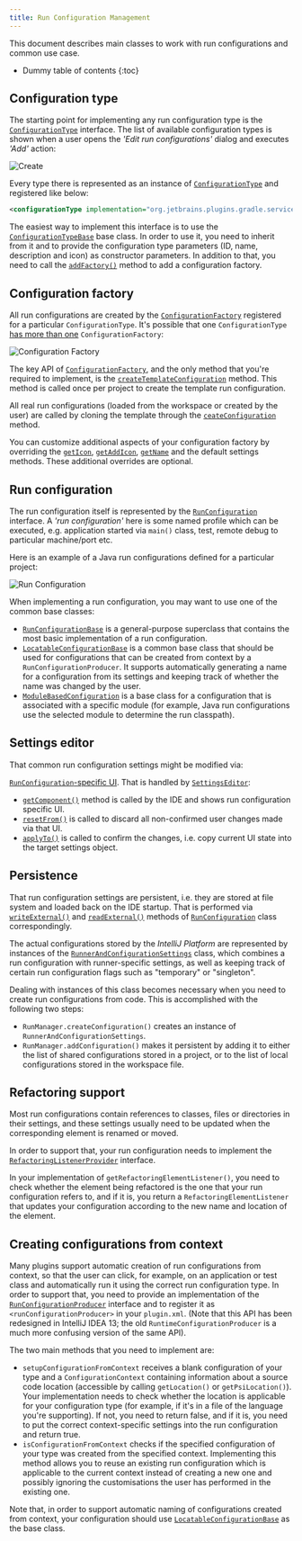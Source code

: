 ```yaml
---
title: Run Configuration Management
---
```


This document describes main classes to work with run configurations and common use case.

* Dummy table of contents
{:toc}

## Configuration type

The starting point for implementing any run configuration type is the [`ConfigurationType`](https://upsource.jetbrains.com/idea-community/file/1731d054af4ca27aa827c03929e27eeb0e6a8366/platform/lang-api/src/com/intellij/execution/configurations/ConfigurationType.java) interface. The list of available configuration types is shown when a user opens the _'Edit run configurations'_ dialog and executes _'Add'_ action:

![Create](/basics/img/create-1.png)

Every type there is represented as an instance of [`ConfigurationType`](https://upsource.jetbrains.com/idea-community/file/1731d054af4ca27aa827c03929e27eeb0e6a8366/platform/lang-api/src/com/intellij/execution/configurations/ConfigurationType.java) and registered like below:

```xml
<configurationType implementation="org.jetbrains.plugins.gradle.service.execution.GradleExternalTaskConfigurationType" />
```

The easiest way to implement this interface is to use the [`ConfigurationTypeBase`](https://upsource.jetbrains.com/idea-community/file/1731d054af4ca27aa827c03929e27eeb0e6a8366/platform/lang-api/src/com/intellij/execution/configurations/ConfigurationTypeBase.java) base class. In order to use it, you need to inherit from it and to provide the configuration type parameters (ID, name, description and icon) as constructor parameters. In addition to that, you need to call the [`addFactory()`](https://github.com/JetBrains/intellij-community/blob/master/platform/lang-api/src/com/intellij/execution/configurations/ConfigurationTypeBase.java#L46) method to add a configuration factory.

## Configuration factory

All run configurations are created by the [`ConfigurationFactory`](https://upsource.jetbrains.com/idea-community/file/1731d054af4ca27aa827c03929e27eeb0e6a8366/platform/lang-api/src/com/intellij/execution/configurations/ConfigurationFactory.java) registered for a particular `ConfigurationType`. It's possible that one `ConfigurationType` [has more than one](https://github.com/JetBrains/intellij-community/blob/master/platform/lang-api/src/com/intellij/execution/configurations/ConfigurationType.java#L34) `ConfigurationFactory`:

![Configuration Factory](/basics/img/create-3.png)

The key API of [`ConfigurationFactory`](https://upsource.jetbrains.com/idea-community/file/1731d054af4ca27aa827c03929e27eeb0e6a8366/platform/lang-api/src/com/intellij/execution/configurations/ConfigurationFactory.java), and the only method that you're required to implement, is the [`createTemplateConfiguration`](https://github.com/JetBrains/intellij-community/blob/master/platform/lang-api/src/com/intellij/execution/configurations/ConfigurationFactory.java#L45) method. This method is called once per project to create the template run configuration.

All real run configurations (loaded from the workspace or created by the user) are called by cloning the template through the [`ceateConfiguration`](https://github.com/JetBrains/intellij-community/blob/master/platform/lang-api/src/com/intellij/execution/configurations/ConfigurationFactory.java#L39) method.

You can customize additional aspects of your configuration factory by overriding the [`getIcon`](https://github.com/JetBrains/intellij-community/blob/master/platform/lang-api/src/com/intellij/execution/configurations/ConfigurationFactory.java#L59), [`getAddIcon`](https://github.com/JetBrains/intellij-community/blob/master/platform/lang-api/src/com/intellij/execution/configurations/ConfigurationFactory.java#L55), [`getName`](https://github.com/JetBrains/intellij-community/blob/master/platform/lang-api/src/com/intellij/execution/configurations/ConfigurationFactory.java#L51) and the default settings methods. These additional overrides are optional.

## Run configuration

The run configuration itself is represented by the [`RunConfiguration`](https://upsource.jetbrains.com/idea-community/file/1731d054af4ca27aa827c03929e27eeb0e6a8366/platform/lang-api/src/com/intellij/execution/configurations/RunConfiguration.java) interface. A _'run configuration'_ here is some named profile which can be executed, e.g. application started via `main()` class, test, remote debug to particular machine/port etc.

Here is an example of a Java run configurations defined for a particular project:

![Run Configuration](/basics/img/create-2.png)

When implementing a run configuration, you may want to use one of the common base classes:

* [`RunConfigurationBase`](https://upsource.jetbrains.com/idea-community/file/1731d054af4ca27aa827c03929e27eeb0e6a8366/platform/lang-api/src/com/intellij/execution/configurations/RunConfigurationBase.java) is a general-purpose superclass that contains the most basic implementation of a run configuration.
* [`LocatableConfigurationBase`](https://upsource.jetbrains.com/idea-community/file/1731d054af4ca27aa827c03929e27eeb0e6a8366/platform/lang-api/src/com/intellij/execution/configurations/LocatableConfigurationBase.java) is a common base class that should be used for configurations that can be created from context by a `RunConfigurationProducer`. It supports automatically generating a name for a configuration from its settings and keeping track of whether the name was changed by the user.
* [`ModuleBasedConfiguration`](https://upsource.jetbrains.com/idea-community/file/1731d054af4ca27aa827c03929e27eeb0e6a8366/platform/lang-api/src/com/intellij/execution/configurations/ModuleBasedConfiguration.java) is a base class for a configuration that is associated with a specific module (for example, Java run configurations use the selected module to determine the run classpath).

## Settings editor

That common run configuration settings might be modified via:

[`RunConfiguration`-specific UI](https://github.com/JetBrains/intellij-community/blob/master/platform/lang-api/src/com/intellij/execution/configurations/RunConfiguration.java#L48). That is handled by [`SettingsEditor`](https://github.com/JetBrains/intellij-community/blob/master/platform/platform-api/src/com/intellij/openapi/options/SettingsEditor.java#L97):

* [`getComponent()`](https://github.com/JetBrains/intellij-community/blob/master/platform/platform-api/src/com/intellij/openapi/options/SettingsEditor.java#L97) method is called by the IDE and shows run configuration specific UI.
* [`resetFrom()`](https://github.com/JetBrains/intellij-community/blob/master/platform/platform-api/src/com/intellij/openapi/options/SettingsEditor.java#L83) is called to discard all non-confirmed user changes made via that UI.
* [`applyTo()`](https://github.com/JetBrains/intellij-community/blob/master/platform/platform-api/src/com/intellij/openapi/options/SettingsEditor.java#L93) is called to confirm the changes, i.e. copy current UI state into the target settings object.

## Persistence

That run configuration settings are persistent, i.e. they are stored at file system and loaded back on the IDE startup. That is performed via [`writeExternal()`](https://github.com/JetBrains/intellij-community/blob/master/platform/util/src/com/intellij/openapi/util/JDOMExternalizable.java#L27) and [`readExternal()`](https://github.com/JetBrains/intellij-community/blob/master/platform/util/src/com/intellij/openapi/util/JDOMExternalizable.java#L26) methods of [`RunConfiguration`](https://upsource.jetbrains.com/idea-community/file/1731d054af4ca27aa827c03929e27eeb0e6a8366/platform/lang-api/src/com/intellij/execution/configurations/RunConfiguration.java) class correspondingly.

The actual configurations stored by the *IntelliJ Platform* are represented by instances of the [`RunnerAndConfigurationSettings`](https://upsource.jetbrains.com/idea-community/file/1731d054af4ca27aa827c03929e27eeb0e6a8366/platform/lang-api/src/com/intellij/execution/RunnerAndConfigurationSettings.java) class, which combines a run configuration with runner-specific settings, as well as keeping track of certain run configuration flags such as "temporary" or "singleton".

Dealing with instances of this class becomes necessary when you need to create run configurations from code. This is accomplished with the following two steps:

* `RunManager.createConfiguration()` creates an instance of `RunnerAndConfigurationSettings`.
* `RunManager.addConfiguration()` makes it persistent by adding it to either the list of shared configurations stored in a project, or to the list of local configurations stored in the workspace file.

## Refactoring support

Most run configurations contain references to classes, files or directories in their settings, and these settings usually need to be updated when the corresponding element is renamed or moved.

In order to support that, your run configuration needs to implement the [`RefactoringListenerProvider`](https://upsource.jetbrains.com/idea-community/file/1731d054af4ca27aa827c03929e27eeb0e6a8366/platform/lang-api/src/com/intellij/execution/configurations/RefactoringListenerProvider.java) interface.

In your implementation of `getRefactoringElementListener()`, you need to check whether the element being refactored is the one that your run configuration refers to, and if it is, you return a `RefactoringElementListener` that updates your configuration according to the new name and location of the element.

## Creating configurations from context

Many plugins support automatic creation of run configurations from context, so that the user can click, for example, on an application or test class and automatically run it using the correct run configuration type. In order to support that, you need to provide an implementation of the [`RunConfigurationProducer`](https://upsource.jetbrains.com/idea-community/file/1731d054af4ca27aa827c03929e27eeb0e6a8366/platform/lang-api/src/com/intellij/execution/actions/RunConfigurationProducer.java)
interface and to register it as `<runConfigurationProducer>` in your `plugin.xml`. (Note that this API has been redesigned in IntelliJ IDEA 13; the old `RuntimeConfigurationProducer` is a much more confusing version of the same API).

The two main methods that you need to implement are:

* `setupConfigurationFromContext` receives a blank configuration of your type and a `ConfigurationContext` containing information about a source code location (accessible by calling `getLocation()` or `getPsiLocation()`). Your implementation needs to check whether the location is applicable for your configuration type (for example, if it's in a file of the language you're supporting). If not, you need to return false, and if it is, you need to put the correct context-specific settings into the run configuration and return true.
* `isConfigurationFromContext` checks if the specified configuration of your type was created from the specified context. Implementing this method allows you to reuse an existing run configuration which is applicable to the current context instead of creating a new one and possibly ignoring the customisations the user has performed in the existing one.

Note that, in order to support automatic naming of configurations created from context, your configuration should use
[`LocatableConfigurationBase`](https://upsource.jetbrains.com/idea-community/file/1731d054af4ca27aa827c03929e27eeb0e6a8366/platform/lang-api/src/com/intellij/execution/configurations/LocatableConfigurationBase.java) as the base class.
